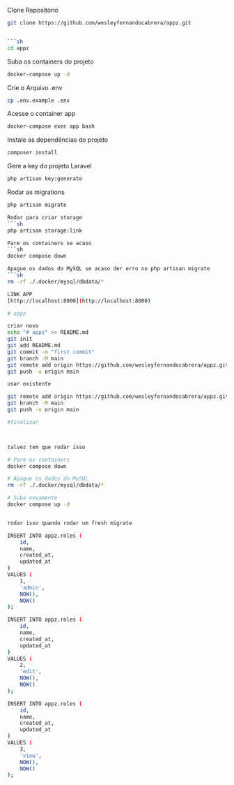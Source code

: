 Clone Repositório
```sh
git clone https://github.com/wesleyfernandocabrera/appz.git


```sh
cd appz
```

Suba os containers do projeto
```sh
docker-compose up -d
```


Crie o Arquivo .env
```sh
cp .env.example .env
```

Acesse o container app
```sh
docker-compose exec app bash
```


Instale as dependências do projeto
```sh
composer install
```

Gere a key do projeto Laravel
```sh
php artisan key:generate
```
Rodar as migrations
```sh
php artisan migrate

Rodar para criar storage
```sh
php artisan storage:link

Pare os containers se acaso
```sh
docker compose down

Apague os dados do MySQL se acaso der erro no php artisan migrate
```sh
rm -rf ./.docker/mysql/dbdata/*

LINK APP
[http://localhost:8000](http://localhost:8000)

# appz

criar novo
echo "# appz" >> README.md
git init
git add README.md
git commit -m "first commit"
git branch -M main
git remote add origin https://github.com/wesleyfernandocabrera/appz.git
git push -u origin main

usar existente

git remote add origin https://github.com/wesleyfernandocabrera/appz.git
git branch -M main
git push -u origin main

#finalizar



talvez tem que rodar isso 

# Pare os containers
docker compose down

# Apague os dados do MySQL
rm -rf ./.docker/mysql/dbdata/*

# Suba novamente
docker compose up -d


rodar isso quando rodar um fresh migrate 

INSERT INTO appz.roles (
    id,
    name,
    created_at,
    updated_at
)
VALUES (
    1,
    'admin',
    NOW(),
    NOW()
);

INSERT INTO appz.roles (
    id,
    name,
    created_at,
    updated_at
)
VALUES (
    2,
    'edit',
    NOW(),
    NOW()
);

INSERT INTO appz.roles (
    id,
    name,
    created_at,
    updated_at
)
VALUES (
    3,
    'view',
    NOW(),
    NOW()
);
